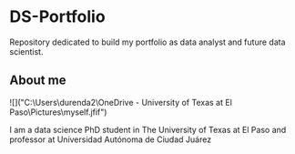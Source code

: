 # DS-Portfolio
Repository dedicated to build my portfolio as data analyst and future data scientist.

## About me

![]("C:\Users\durenda2\OneDrive - University of Texas at El Paso\Pictures\myself.jfif")

I am a data science PhD student in The University of Texas at El Paso and professor at Universidad Autónoma de Ciudad Juárez
